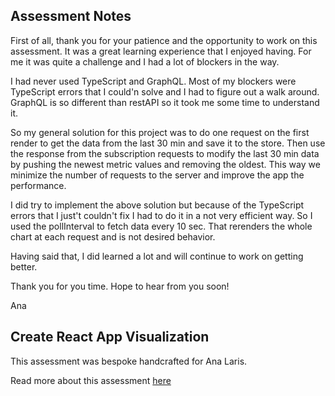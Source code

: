 ## Assessment Notes

First of all, thank you for your patience and the opportunity to work on this assessment. It was a great learning experience that I enjoyed having. For me it was quite a challenge and I had a lot of blockers in the way.

I had never used TypeScript and GraphQL. Most of my blockers were TypeScript errors that I could'n solve and I had to figure out a walk around. GraphQL is so different than restAPI so it took me some time to understand it.

So my general solution for this project was to do one request on the first render to get the data from the last 30 min and save it to the store. Then use the response from the subscription requests to modify the last 30 min data by pushing the newest metric values and removing the oldest. This way we minimize the number of requests to the server and improve the app the performance.

I did try to implement the above solution but because of the TypeScript errors that I just't couldn't fix I had to do it in a not very efficient way. So I used the pollInterval to fetch data every 10 sec. That rerenders the whole chart at each request and is not desired behavior.

Having said that, I did learned a lot and will continue to work on getting better.

Thank you for you time. Hope to hear from you soon!

Ana

## Create React App Visualization

This assessment was bespoke handcrafted for Ana Laris.

Read more about this assessment [here](https://react.eogresources.com)
